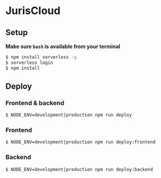 # JurisCloud

## Setup
**Make sure `bash` is available from your terminal**
```bash
$ npm install serverless -g
$ serverless login
$ npm install
```

## Deploy
### Frontend & backend
```bash
$ NODE_ENV=development|production npm run deploy
```

### Frontend
```bash
$ NODE_ENV=development|production npm run deploy:frontend
```

### Backend
```bash
$ NODE_ENV=development|production npm run deploy:backend
```
